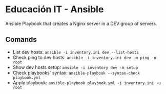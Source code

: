 # Educación IT - Ansible

Ansible Playbook that creates a Nginx server in a DEV group of servers.

## Comands

- List dev hosts: `ansible -i inventory.ini dev --list-hosts`
- Check ping to dev hosts: `ansible -i inventory.ini dev -m ping -u root`
- Show dev hosts setup: `ansible -i inventory dev -m setup`
- Check playbooks' syntax: `ansible-playbook --syntax-check playbook.yml`
- Apply playbook: `ansible-playbook playbook.yml -i inventory.ini -u root`
